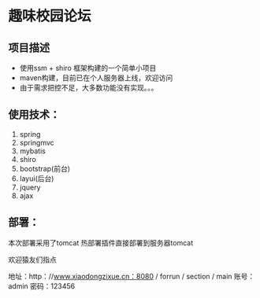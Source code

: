 # 趣味校园论坛

## 项目描述

+ 使用ssm + shiro 框架构建的一个简单小项目
+ maven构建，目前已在个人服务器上线，欢迎访问
+ 由于需求把控不足，大多数功能没有实现。。。

## 使用技术：

1. spring
2. springmvc
3. mybatis
4. shiro
5. bootstrap(前台)
6. layui(后台)
7. jquery
8. ajax

## 部署：

本次部署采用了tomcat 热部署插件直接部署到服务器tomcat

欢迎猿友们指点

地址：http：//www.xiaodongzixue.cn：8080 / forrun / section / main
账号：admin
密码：123456
